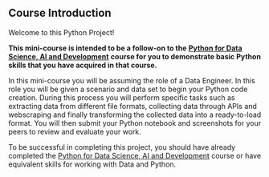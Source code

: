 ## Course Introduction

Welcome to this Python Project!  

**This mini-course is intended to be a follow-on to the** [**Python for Data Science, AI and Development**](https://www.coursera.org/learn/python-for-applied-data-science-ai) **course for you to demonstrate basic Python skills that you have acquired in that course.**

In this mini-course you will be assuming the role of a Data Engineer. In this role you will be given a scenario and data set to begin your Python code creation. During this process you will perform specific tasks such as extracting data from different file formats, collecting data through APIs and webscraping and finally transforming the collected data into a ready-to-load format. You will then submit your Python notebook and screenshots for your peers to review and evaluate your work.

To be successful in completing this project, you should have already completed the [Python for Data Science, AI and Development](https://www.coursera.org/learn/python-for-applied-data-science-ai) course or have equivalent skills for working with Data and Python.
